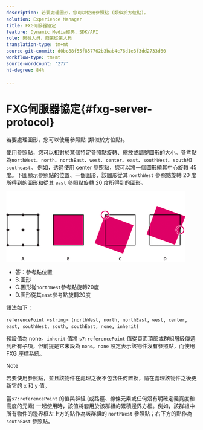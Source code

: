 ```yaml
---
description: 若要處理圖形，您可以使用參照點 (類似於方位點)。
solution: Experience Manager
title: FXG伺服器協定
feature: Dynamic Media經典，SDK/API
role: 開發人員，商業從業人員
translation-type: tm+mt
source-git-commit: d0bc88f55f857762b3bab4c76d1e3f3dd2733d60
workflow-type: tm+mt
source-wordcount: '277'
ht-degree: 84%

---
```



# FXG伺服器協定{#fxg-server-protocol}

若要處理圖形，您可以使用參照點 (類似於方位點)。

使用參照點，您可以相對於某個特定參照點旋轉、縮放或調整圖形的大小。參考點為`northWest`、`north`、`northEast`、`west`、`center`、`east`、`southWest`、`south`和`southeast`。 例如，透過使用 center 參照點，您可以將一個圖形繞其中心旋轉 45 度。下圖顯示參照點的位置、一個圖形、該圖形從其 `northWest` 參照點旋轉 20 度所得到的圖形和從其 `east` 參照點旋轉 20 度所得到的圖形。

![](assets/wp_ref_points.png)

* 答：參考點位置
* B.圖形
* C.圖形從`northWest`參考點旋轉20度
* D.圖形從其`east`參考點旋轉20度

語法如下：

`referencePoint <string> (northWest, north, northEast, west, center, east, southWest, south, southEast, none, inherit)`

預設值為 none。`inherit` 值將 `s7:referencePoint` 值從頁面頂部或群組層級傳遞到所有子項，但前提是它未設為 `none`。`none` 設定表示該物件沒有參照點，而使用 FXG 座標系統。

>[!NOTE]
>
>若要使用參照點，並且該物件在處理之後不包含任何置換，請在處理該物件之後更新它的 x 和 y 值。

當`s7:referencePoint` 的值與群組 (或路徑、線條元素或任何沒有明確定義寬度和高度的元素) 一起使用時，該值將套用於該群組的累積邊界方框。例如，該群組中所有物件的邊界框左上方的點作為該群組的 `northWest` 參照點；右下方的點作為 `southEast` 參照點。

